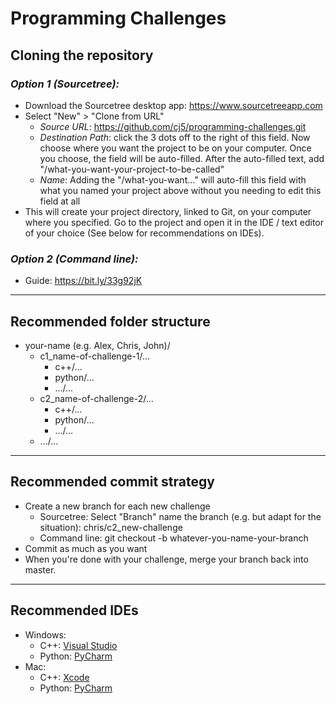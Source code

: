 # Programming Challenges
## **Cloning the repository**
### *Option 1 (Sourcetree):*
* Download the Sourcetree desktop app: https://www.sourcetreeapp.com
* Select "New" > "Clone from URL"
  * *Source URL*: https://github.com/cj5/programming-challenges.git
  * *Destination Path*: click the 3 dots off to the right of this field. Now choose where you want the project to be on your computer. Once you choose, the field will be auto-filled. After the auto-filled text, add "/what-you-want-your-project-to-be-called"
  * *Name*: Adding the "/what-you-want..." will auto-fill this field with what you named your project above without you needing to edit this field at all
* This will create your project directory, linked to Git, on your computer where you specified. Go to the project and open it in the IDE / text editor of your choice (See below for recommendations on IDEs).
### *Option 2 (Command line):*
* Guide: https://bit.ly/33g92jK
---
## **Recommended folder structure**
* your-name (e.g. Alex, Chris, John)/
  * c1_name-of-challenge-1/...
    * c++/...
    * python/...
    * .../...
  * c2_name-of-challenge-2/...
    * c++/...
    * python/...
    * .../...
  * .../...
---
## **Recommended commit strategy**
* Create a new branch for each new challenge
  * Sourcetree: Select "Branch" name the branch (e.g. but adapt for the situation): chris/c2_new-challenge
  * Command line: git checkout -b whatever-you-name-your-branch
* Commit as much as you want
* When you're done with your challenge, merge your branch back into master.
---
## **Recommended IDEs**
* Windows:
  * C++: [Visual Studio](https://visualstudio.microsoft.com/)
  * Python: [PyCharm](https://www.jetbrains.com/pycharm/)
* Mac:
  * C++: [Xcode](https://apps.apple.com/us/app/xcode/id497799835?mt=12)
  * Python: [PyCharm](https://www.jetbrains.com/pycharm/)
